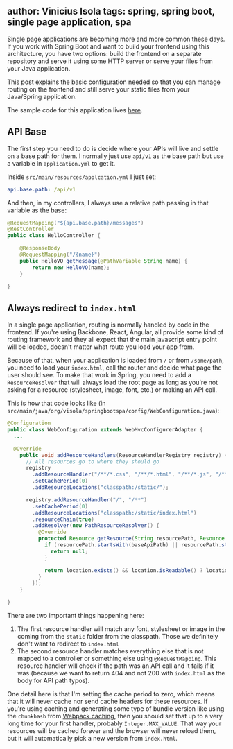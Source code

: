 author: Vinicius Isola
tags: spring, spring boot, single page application, spa
----------
Single page applications are becoming more and more common these days. If you work with Spring Boot and want to build your frontend using this architecture, you have two options: build the frontend on a separate repository and serve it using some HTTP server or serve your files from your Java application.

This post explains the basic configuration needed so that you can manage routing on the frontend and still serve your static files from your Java/Spring application.

<!-- more -->

The sample code for this application lives [here](https://github.com/visola/bearprogrammer-examples/tree/master/spa-with-spring-boot).

## API Base

The first step you need to do is decide where your APIs will live and settle on a base path for them. I normally just use `api/v1` as the base path but use a variable in `application.yml` to get it.

Inside `src/main/resources/applcation.yml` I just set:

```yml
api.base.path: /api/v1
```

And then, in my controllers, I always use a relative path passing in that variable as the base:

```java
@RequestMapping("${api.base.path}/messages")
@RestController
public class HelloController {

    @ResponseBody
    @RequestMapping("/{name}")
    public HelloVO getMessage(@PathVariable String name) {
        return new HelloVO(name);
    }

}
```

## Always redirect to `index.html`

In a single page application, routing is normally handled by code in the frontend. If you're using Backbone, React, Angular, all provide some kind of routing framework and they all expect that the main javascript entry point will be loaded, doesn't matter what route you load your app from.

Because of that, when your application is loaded from `/` or from `/some/path`, you need to load your `index.html`, call the router and decide what page the user should see. To make that work in Spring, you need to add a `ResourceResolver` that will always load the root page as long as you're not asking for a resource (stylesheet, image, font, etc.) or making an API call.

This is how that code looks like (in `src/main/java/org/visola/springbootspa/config/WebConfiguration.java`):

```java
@Configuration
public class WebConfiguration extends WebMvcConfigurerAdapter {
  ...

  @Override
    public void addResourceHandlers(ResourceHandlerRegistry registry) {
      // All resources go to where they should go
      registry
        .addResourceHandler("/**/*.css", "/**/*.html", "/**/*.js", "/**/*.jsx", "/**/*.png", "/**/*.ttf", "/**/*.woff", "/**/*.woff2")
        .setCachePeriod(0)
        .addResourceLocations("classpath:/static/");

      registry.addResourceHandler("/", "/**")
        .setCachePeriod(0)
        .addResourceLocations("classpath:/static/index.html")
        .resourceChain(true)
        .addResolver(new PathResourceResolver() {
          @Override
          protected Resource getResource(String resourcePath, Resource location) throws IOException {
            if (resourcePath.startsWith(baseApiPath) || resourcePath.startsWith(baseApiPath.substring(1))) {
              return null;
            }

            return location.exists() && location.isReadable() ? location : null;
          }
        });
    }

}
```

There are two important things happening here:

1. The first resource handler will match any font, stylesheet or image in the coming from the `static` folder from the classpath. Those we definitely don't want to redirect to `index.html`
1. The second resource handler matches everything else that is not mapped to a controller or something else using `@RequestMapping`. This resource handler will check if the path was an API call and it fails if it was (because we want to return 404 and not 200 with `index.html` as the body for API path typos).

One detail here is that I'm setting the cache period to zero, which means that it will never cache nor send cache headers for these resources. If you're using caching and generating some type of bundle version like using the `chunkhash` from [Webpack caching](https://webpack.js.org/guides/caching/), then you should set that up to a very long time for your first handler, probably `Integer.MAX_VALUE`. That way your resources will be cached forever and the browser will never reload them, but it will automatically pick a new version from `index.html`.
